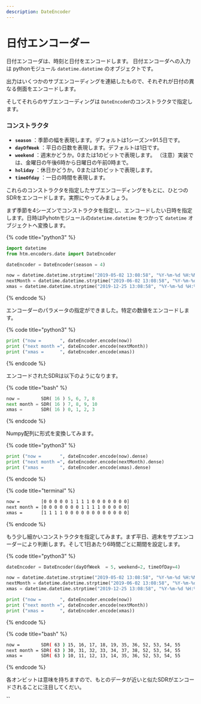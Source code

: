 ```yaml
---
description: DateEncoder
---
```


# 日付エンコーダー

日付エンコーダは、時刻と日付をエンコードします。 日付エンコーダへの入力は pythonモジュール `datetime.datetime` のオブジェクトです。

出力はいくつかのサブエンコーディングを連結したもので、それぞれが日付の異なる側面をエンコードします。

そしてそれらのサブエンコーディングは `DateEncode`rのコンストラクタで指定します。

### コンストラクタ

* **`season`** ：季節の幅を表現します。デフォルトは1シーズン=91.5日です。
* **`dayOfWeek`** ：平日の日数を表現します。デフォルトは1日です。
* **`weekend`** ：週末かどうか。0または1のビットで表現します。 （注意）実装では、金曜日の午後6時から日曜日の午前0時まで。
* **`holiday`** ：休日かどうか。0または1のビットで表現します。
* **`timeOfday`** ：一日の時間を表現します。

これらのコンストラクタを指定したサブエンコーディングをもとに、ひとつのSDRをエンコードします。実際にやってみましょう。

まず季節を4シーズンでコンストラクタを指定し、エンコードしたい日時を指定します。日時はPyhotnモジュールの`datetime.datetime` をつかって `datetime` オブジェクトへ変換します。

{% code title="python3" %}
```python
import datetime
from htm.encoders.date import DateEncoder

dateEncoder = DateEncoder(season = 4) 

now = datetime.datetime.strptime("2019-05-02 13:08:58", "%Y-%m-%d %H:%M:%S")
nextMonth = datetime.datetime.strptime("2019-06-02 13:08:58", "%Y-%m-%d %H:%M:%S")
xmas = datetime.datetime.strptime("2019-12-25 13:08:58", "%Y-%m-%d %H:%M:%S")
```
{% endcode %}

エンコーダーのパラメータの指定ができました。特定の数値をエンコードします。

{% code title="python3" %}
```python
print ("now =       ", dateEncoder.encode(now))
print ("next month =", dateEncoder.encode(nextMonth))
print ("xmas =      ", dateEncoder.encode(xmas))
```
{% endcode %}

エンコードされたSDRは以下のようになります。

{% code title="bash" %}
```python
now =        SDR( 16 ) 5, 6, 7, 8
next month = SDR( 16 ) 7, 8, 9, 10
xmas =       SDR( 16 ) 0, 1, 2, 3
```
{% endcode %}

Numpy配列に形式を変換してみます。

{% code title="python3" %}
```python
print ("now =       ", dateEncoder.encode(now).dense)
print ("next month =", dateEncoder.encode(nextMonth).dense)
print ("xmas =      ", dateEncoder.encode(xmas).dense)
```
{% endcode %}

{% code title="terminal" %}
```bash
now =        [0 0 0 0 0 1 1 1 1 0 0 0 0 0 0 0]
next month = [0 0 0 0 0 0 0 1 1 1 1 0 0 0 0 0]
xmas =       [1 1 1 1 0 0 0 0 0 0 0 0 0 0 0 0]
```
{% endcode %}

もう少し細かいコンストラクタを指定してみます。まず平日、週末をサブエンコーダーにより判断します。そして1日あたり6時間ごとに期間を設定します。

{% code title="python3" %}
```python
dateEncoder = DateEncoder(dayOfWeek  = 5, weekend=2, timeOfDay=4) 

now = datetime.datetime.strptime("2019-05-02 13:08:58", "%Y-%m-%d %H:%M:%S")
nextMonth = datetime.datetime.strptime("2019-06-02 13:08:58", "%Y-%m-%d %H:%M:%S")
xmas = datetime.datetime.strptime("2019-12-25 13:08:58", "%Y-%m-%d %H:%M:%S")

print ("now =       ", dateEncoder.encode(now))
print ("next month =", dateEncoder.encode(nextMonth))
print ("xmas =      ", dateEncoder.encode(xmas))
```
{% endcode %}

{% code title="bash" %}
```bash
now =        SDR( 63 ) 15, 16, 17, 18, 19, 35, 36, 52, 53, 54, 55
next month = SDR( 63 ) 30, 31, 32, 33, 34, 37, 38, 52, 53, 54, 55
xmas =       SDR( 63 ) 10, 11, 12, 13, 14, 35, 36, 52, 53, 54, 55
```
{% endcode %}

各オンビットは意味を持ちますので、もとのデータが近いと似たSDRがエンコードされることに注目してくだい。

**\`\`**

